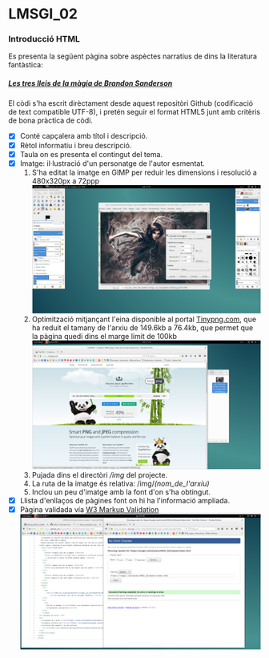 # LMSGI_02
### Introducció HTML

Es presenta la següent pàgina sobre aspèctes narratius de dins la literatura fantàstica:
##### [Les tres lleis de la màgia de Brandon Sanderson](https://rawgit.com/2aven/LMSGI_02/master/index.html)

El còdi s'ha escrit dirèctament desde aquest repositòri Github (codificació de text compatible UTF-8), i pretén seguir el format HTML5 junt amb critèris de bona pràctica de còdi.

  - [x] Conté capçalera amb títol i descripció.
  - [x] Rètol informatiu i breu descripció.
  - [x] Taula on es presenta el contingut del tema.
  - [x] Imatge: il·lustració d'un personatge de l'autor esmentat.
    1. S'ha editat la imatge en GIMP per reduir les dimensions i resolució a 480x320px a 72ppp
    ![GIMP](scr-gimp.png)
    1. Optimització mitjançant l'eina disponible al portal [Tinypng.com](https://tinypng.com), que ha reduit el tamany de l'arxiu de 149.6kb a 76.4kb, que permet que la pàgina quedi dins el marge límit de 100kb
    ![Tinypng.com](scr-tiny.png)
    1. Pujada dins el directòri */img* del projecte.
    1. La ruta de la imatge és relativa: /img/*(nom_de_l'arxiu)*
    1. Inclou un peu d'imatge amb la font d'on s'ha obtingut.
  - [x] Llista d'enllaços de pàgines font on hi ha l'informació ampliada.
  - [x] Pàgina validada vía [W3 Markup Validation](https://validator.w3.org)
  ![w3MarkupVal](scr-w3.png)

